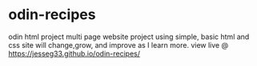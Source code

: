 # odin-recipes
odin html project
multi page website project using simple, basic html and css
site will change,grow, and improve as I learn more.
view live @ https://jesseg33.github.io/odin-recipes/

